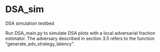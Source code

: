 # DSA_sim
DSA simulation testbed

Run DSA_main.py to simulate DSA plots with a local adversarial fraction estimator.
The adversary described in section 3.5 refers to the function "generate_adv_strategy_latency".
